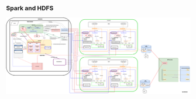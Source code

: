 ### Spark and HDFS

![Screenshot](https://github.com/cat-ai/spark-and-hdfs/blob/master/pic/Spark-HDFS.png)
